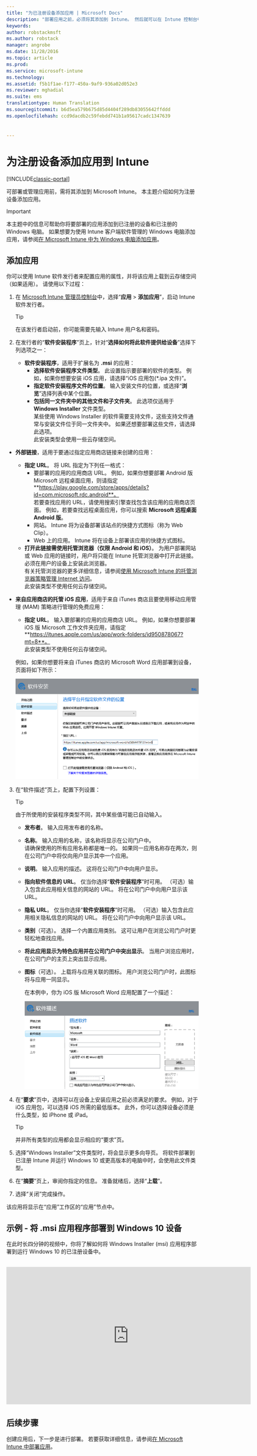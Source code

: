 ```yaml
---
title: "为已注册设备添加应用 | Microsoft Docs"
description: "部署应用之前，必须将其添加到 Intune。 然后就可以在 Intune 控制台中对其进行部署和管理。"
keywords: 
author: robstackmsft
ms.author: robstack
manager: angrobe
ms.date: 11/28/2016
ms.topic: article
ms.prod: 
ms.service: microsoft-intune
ms.technology: 
ms.assetid: f5b1f1ae-f177-450a-9af9-936a02d052e3
ms.reviewer: mghadial
ms.suite: ems
translationtype: Human Translation
ms.sourcegitcommit: b6d5ea579b675d85d4404f289db83055642ffddd
ms.openlocfilehash: ccd9dacdb2c59febdd741b1a95617cadc1347639


---
```


# <a name="add-apps-for-enrolled-devices-to-intune"></a>为注册设备添加应用到 Intune

[!INCLUDE[classic-portal](../includes/classic-portal.md)]

可部署或管理应用前，需将其添加到 Microsoft Intune。 本主题介绍如何为注册设备添加应用。


> [!IMPORTANT]
> 本主题中的信息可帮助你将要部署的应用添加到已注册的设备和已注册的 Windows 电脑。 如果想要为使用 Intune 客户端软件管理的 Windows 电脑添加应用，请参阅[在 Microsoft Intune 中为 Windows 电脑添加应用](add-apps-for-windows-pcs-in-microsoft-intune.md)。

## <a name="add-the-app"></a>添加应用
你可以使用 Intune 软件发行者来配置应用的属性，并将该应用上载到云存储空间（如果适用）。 请使用以下过程：

1.  在 [Microsoft Intune 管理员控制台](https://manage.microsoft.com)中，选择“**应用** &gt; **添加应用**”，启动 Intune 软件发行者。

    > [!TIP]
    > 在该发行者启动前，你可能需要先输入 Intune 用户名和密码。

2.  在发行者的“**软件安装程序**”页上，针对“**选择如何将此软件提供给设备**”选择下列选项之一：
    - **软件安装程序**，适用于扩展名为 **.msi** 的应用：
        - **选择软件安装程序文件类型**。 此设置指示要部署的软件的类型。 例如，如果你想要安装 iOS 应用，请选择“iOS 应用包(&#42;.ipa 文件)”。
        - **指定软件安装程序文件的位置**。 输入安装文件的位置，或选择“**浏览**”选择列表中某个位置。
        - **包括同一文件夹中的其他文件和子文件夹**。 此选项仅适用于 **Windows Installer** 文件类型。<br>某些使用 Windows Installer 的软件需要支持文件，这些支持文件通常与安装文件位于同一文件夹中。 如果还想要部署这些文件，请选择此选项。<br>此安装类型会使用一些云存储空间。

  -   **外部链接**，适用于要通过指定应用商店链接来创建的应用：

        - **指定 URL**。 将 URL 指定为下列任一格式：
            - 要部署的应用的应用商店 URL。 例如，如果你想要部署 Android 版 Microsoft 远程桌面应用，则请指定 **https://play.google.com/store/apps/details?id=com.microsoft.rdc.android**。<br>若要查找应用的 URL，请使用搜索引擎查找包含该应用的应用商店页面。 例如，若要查找远程桌面应用，你可以搜索 **Microsoft 远程桌面 Android 版**。
            - 网站。 Intune 将为设备部署该站点的快捷方式图标（称为 Web Clip）。
            - Web 上的应用。 Intune 将在设备上部署该应用的快捷方式图标。
        - **打开此链接需使用托管浏览器（仅限 Android 和 iOS）**。 为用户部署网站或 Web 应用的链接时，用户将只能在 Intune 托管浏览器中打开此链接。 必须在用户的设备上安装此浏览器。<br>有关托管浏览器的更多详细信息，请参阅[使用 Microsoft Intune 的托管浏览器策略管理 Internet 访问](manage-internet-access-using-managed-browser-policies.md)。<br>此安装类型不使用任何云存储空间。

  -   **来自应用商店的托管 iOS 应用**，适用于来自 iTunes 商店且要使用移动应用管理 (MAM) 策略进行管理的免费应用：

        - **指定 URL**。 输入要部署的应用的应用商店 URL。 例如，如果你想要部署 iOS 版 Microsoft 工作文件夹应用，请指定 **https://itunes.apple.com/us/app/work-folders/id950878067?mt=8**。<br>此安装类型不使用任何云存储空间。

        例如，如果你想要将来自 iTunes 商店的 Microsoft Word 应用部署到设备，页面将如下所示：

        ![Intune 软件发行者](./media/publisher-for-mobile.png)

3.  在“软件描述”页上，配置下列设置：

    > [!TIP]
    > 由于所使用的安装程序类型不同，其中某些值可能已自动输入。

    - **发布者**。 输入应用发布者的名称。
    - **名称**。 输入应用的名称，该名称将显示在公司门户中。<br>请确保使用的所有应用名称都是唯一的。 如果同一应用名称存在两次，则在公司门户中将仅向用户显示其中一个应用。
    - **说明**。 输入应用的描述。 这将在公司门户中向用户显示。
    - **指向软件信息的 URL**。 仅当你选择“**软件安装程序**”时可用。 （可选）输入包含此应用相关信息的网站的 URL。 将在公司门户中向用户显示该 URL。
    - **隐私 URL**。 仅当你选择“**软件安装程序**”时可用。 （可选）输入包含此应用相关隐私信息的网站的 URL。 将在公司门户中向用户显示该 URL。
    - **类别**（可选）。 选择一个内置应用类别。 这可让用户在浏览公司门户时更轻松地查找应用。
    - **将此应用显示为特色应用并在公司门户中突出显示**。 当用户浏览应用时，在公司门户的主页上突出显示应用。
    - **图标**（可选）。 上载将与应用关联的图标。 用户浏览公司门户时，此图标将与应用一同显示。

        在本例中，你为 iOS 版 Microsoft Word 应用配置了一个描述：

        ![软件描述示例](./media/ios-software-description.png)

4.  在“**要求**”页中，选择可以在设备上安装应用之前必须满足的要求。 例如，对于 iOS 应用包，可以选择 iOS 所需的最低版本。 此外，你可以选择设备必须是什么类型，如 iPhone 或 iPad。

    > [!TIP]
    > 并非所有类型的应用都会显示相应的“要求”页。

5.  选择“Windows Installer”文件类型时，将会显示更多向导页。 将软件部署到已注册 Intune 并运行 Windows 10 或更高版本的电脑中时，会使用此文件类型。

6.  在“**摘要**”页上，审阅你指定的信息。 准备就绪后，选择“**上载**”。

7.  选择“关闭”完成操作。

该应用将显示在“应用”工作区的“应用”节点中。

## <a name="example---deploying-msi-applications-to-windows-10-devices"></a>示例 - 将 .msi 应用程序部署到 Windows 10 设备
在此时长四分钟的视频中，你将了解如何将 Windows Installer (msi) 应用程序部署到运行 Windows 10 的已注册设备中。<br><br>

<iframe src="https://channel9.msdn.com/Series/How-to-Control-the-Uncontrolled/6--How-to-Deploy-MSI-Applications-to-Windows-10-Using-Intune-and-Mobile-Device-Management-MDM/player" width="640" height="360" allowFullScreen frameBorder="0"></iframe>

## <a name="next-steps"></a>后续步骤

创建应用后，下一步是进行部署。 若要获取详细信息，请参阅[在 Microsoft Intune 中部署应用](deploy-apps.md)。



<!--HONumber=Dec16_HO2-->


